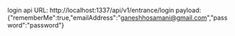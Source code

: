 login api
URL: http://localhost:1337/api/v1/entrance/login
payload: {"rememberMe":true,"emailAddress":"ganeshhosamani@gmail.com","password":"password"}

